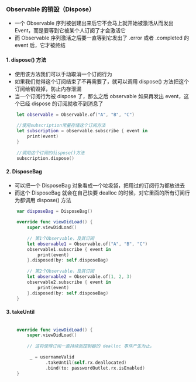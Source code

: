 
###  Observable 的销毁（Dispose）
- 一个 Observable 序列被创建出来后它不会马上就开始被激活从而发出 Event，而是要等到它被某个人订阅了才会激活它
- 而 Observable 序列激活之后要一直等到它发出了 .error 或者 .completed 的 event 后，它才被终结

#### 1. dispose() 方法
- 使用该方法我们可以手动取消一个订阅行为
- 如果我们觉得这个订阅结束了不再需要了，就可以调用 dispose() 方法把这个订阅给销毁掉，防止内存泄漏
- 当一个订阅行为被 dispose 了，那么之后 observable 如果再发出 event，这个已经 dispose 的订阅就收不到消息了

```Swift
    let observable = Observable.of("A", "B", "C")
             
    //使用subscription常量存储这个订阅方法
    let subscription = observable.subscribe { event in
        print(event)
    }
             
    //调用这个订阅的dispose()方法
    subscription.dispose()
```

#### 2. DisposeBag
- 可以把一个 DisposeBag 对象看成一个垃圾袋，把用过的订阅行为都放进去
- 而这个 DisposeBag 就会在自己快要 dealloc 的时候，对它里面的所有订阅行为都调用 dispose() 方法
```Swift
    var disposeBag = DisposeBag()
    
    override func viewDidLoad() {
        super.viewDidLoad()
                 
        // 第1个Observable，及其订阅
        let observable1 = Observable.of("A", "B", "C")
        observable1.subscribe { event in
            print(event)
        }.disposed(by: self.disposeBag)
         
        // 第2个Observable，及其订阅
        let observable2 = Observable.of(1, 2, 3)
        observable2.subscribe { event in
            print(event)
        }.disposed(by: self.disposeBag)
    }
```


#### 3. takeUntil

```Swift
    
    override func viewDidLoad() {
        super.viewDidLoad()
                 
        // 这将使得订阅一直持续到控制器的 dealloc 事件产生为止。
        
         _ = usernameValid
               .takeUntil(self.rx.deallocated)
               .bind(to: passwordOutlet.rx.isEnabled)
    }
    
```
